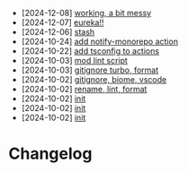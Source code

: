 - [2024-12-08] [working, a bit messy](https://github.com/RubricLab/actions/commit/53c54305c5f164df8e0c8b98bde306ffef881405)
- [2024-12-07] [eureka!!](https://github.com/RubricLab/actions/commit/f080d1fbde2f16a08188766ff35dca951f4fc977)
- [2024-12-06] [stash](https://github.com/RubricLab/actions/commit/e880b74538f5f24b8311b3bdf120b1058c0c60d1)
- [2024-10-24] [add notify-monorepo action](https://github.com/RubricLab/actions/commit/6114893404f23d68deebfdd521d3aa2dd09617df)
- [2024-10-22] [add tsconfig to actions](https://github.com/RubricLab/actions/commit/ee614af0fd2366b6f20f5799d9baebd82e1d203c)
- [2024-10-03] [mod lint script](https://github.com/RubricLab/actions/commit/ac5fd2794fd2702d5c3b290e0ee0ce7aa3fb09eb)
- [2024-10-03] [gitignore turbo, format](https://github.com/RubricLab/actions/commit/d0f0154dbcd6adfcc3dd8c36f744c3b8241c8134)
- [2024-10-02] [gitignore, biome, vscode](https://github.com/RubricLab/actions/commit/9909ed3d80e070b2922b3d300edf9533ce271ee2)
- [2024-10-02] [rename, lint, format](https://github.com/RubricLab/actions/commit/daa1c23940d61887b572e951a70898cce5e0a7db)
- [2024-10-02] [init](https://github.com/RubricLab/actions/commit/8cac0caf408b8418820f1c1ab03ff4f3a0fd0f3a)
- [2024-10-02] [init](https://github.com/RubricLab/actions/commit/7d051dfcb6d43ae9daa9027d9f787ce0a259bed3)
- [2024-10-02] [init](https://github.com/RubricLab/actions/commit/a65e3ab1946b5ef01ff0ea3d8443720b6ddf079a)
# Changelog

